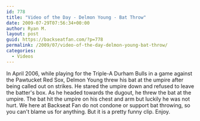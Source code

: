 ```yaml
---
id: 778
title: "Video of the Day - Delmon Young - Bat Throw"
date: 2009-07-29T07:56:34+00:00
author: Ryan M.
layout: post
guid: https://backseatfan.com/?p=778
permalink: /2009/07/video-of-the-day-delmon-young-bat-throw/
categories:
  - Videos
---
```


<div class="entry">
  <p>
  </p>

  <p>
    In <span title="04-26">April </span>2006, while playing for the Triple-A Durham Bulls in a game against the Pawtucket Red Sox, Delmon Young threw his bat at the umpire after being called out on strikes. He stared the umpire down and refused to leave the batter's box. As he headed towards the dugout, he threw the bat at the umpire. The bat hit the umpire on his chest and arm but luckily he was not hurt. We here at Backseat Fan do not condone or support bat throwing, so you can't blame us for anything. But it is a pretty funny clip. Enjoy.
  </p>
</div>
